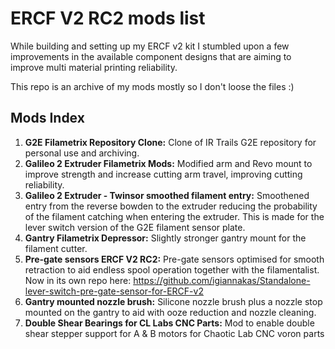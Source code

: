 # ERCF V2 RC2 mods list

While building and setting up my ERCF v2 kit I stumbled upon a few improvements in the available component designs that are aiming to improve multi material printing reliability.

This repo is an archive of my mods mostly so I don't loose the files :) 

## Mods Index

1. **G2E Filametrix Repository Clone:** Clone of IR Trails G2E repository for personal use and archiving.
2. **Galileo 2 Extruder Filametrix Mods:** Modified arm and Revo mount to improve strength and increase cutting arm travel, improving cutting reliability.
3. **Galileo 2 Extruder - Twinsor smoothed filament entry:** Smoothened entry from the reverse bowden to the extruder reducing the probability of the filament catching when entering the extruder. This is made for the lever switch version of the G2E filament sensor plate.
4. **Gantry Filametrix Depressor:** Slightly stronger gantry mount for the filament cutter.
5. **Pre-gate sensors ERCF V2 RC2:** Pre-gate sensors optimised for smooth retraction to aid endless spool operation together with the filamentalist. Now in its own repo here: https://github.com/igiannakas/Standalone-lever-switch-pre-gate-sensor-for-ERCF-v2
6. **Gantry mounted nozzle brush:** Silicone nozzle brush plus a nozzle stop mounted on the gantry to aid with ooze reduction and nozzle cleaning.
7. **Double Shear Bearings for CL Labs CNC Parts:** Mod to enable double shear stepper support for A & B motors for Chaotic Lab CNC voron parts
